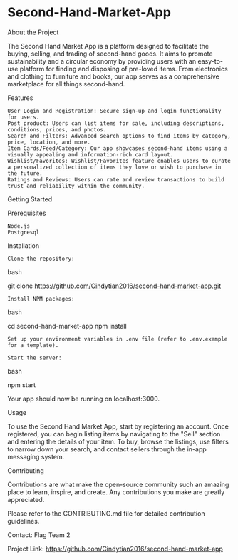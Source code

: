 # Second-Hand-Market-App

About the Project

The Second Hand Market App is a platform designed to facilitate the buying, selling, and trading of second-hand goods. It aims to promote sustainability and a circular economy by providing users with an easy-to-use platform for finding and disposing of pre-loved items. From electronics and clothing to furniture and books, our app serves as a comprehensive marketplace for all things second-hand.

Features

    User Login and Registration: Secure sign-up and login functionality for users.
    Post product: Users can list items for sale, including descriptions, conditions, prices, and photos.
    Search and Filters: Advanced search options to find items by category, price, location, and more.
    Item Cards/Feed/Category: Our app showcases second-hand items using a visually appealing and information-rich card layout. 
    Wishlist/Favorites: Wishlist/Favorites feature enables users to curate a personalized collection of items they love or wish to purchase in the future. 
    Ratings and Reviews: Users can rate and review transactions to build trust and reliability within the community.

Getting Started

Prerequisites

    Node.js
    Postgresql

Installation

    Clone the repository:

bash

git clone https://github.com/Cindytian2016/second-hand-market-app.git

    Install NPM packages:

bash

cd second-hand-market-app
npm install

    Set up your environment variables in .env file (refer to .env.example for a template).

    Start the server:

bash

npm start

Your app should now be running on localhost:3000.

Usage

To use the Second Hand Market App, start by registering an account. Once registered, you can begin listing items by navigating to the "Sell" section and entering the details of your item. To buy, browse the listings, use filters to narrow down your search, and contact sellers through the in-app messaging system.

Contributing

Contributions are what make the open-source community such an amazing place to learn, inspire, and create. Any contributions you make are greatly appreciated.

Please refer to the CONTRIBUTING.md file for detailed contribution guidelines.

Contact: Flag Team 2

Project Link: https://github.com/Cindytian2016/second-hand-market-app

